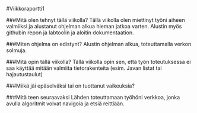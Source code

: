 #Viikkoraportti1

###Mitä olen tehnyt tällä viikolla?
Tällä viikolla olen miettinyt työni aiheen valmiiksi ja alustanut ohjelman
alkua hieman jatkoa varten. Alustin myös githubin repon ja labtoolin ja aloitin
dokumentaation.

###Miten ohjelma on edistynt?
Alustin ohjelman alkua, toteuttamalla verkon solmuja.

###Mitä opin tällä viikolla?
Tällä viikolla opin sen, että työn toteutuksessa ei saa käyttää mitään valmiita
tietorakenteita (esim. Javan listat tai hajautustaulut)

###Miikä jäi epäselväksi tai on tuottanut vaikeuksia?


###Mitä teen seuraavaksi
Lähden toteuttamaan työhöni verkkoa, jonka avulla algoritmit voivat navigoia ja
etsiä reittiään.
